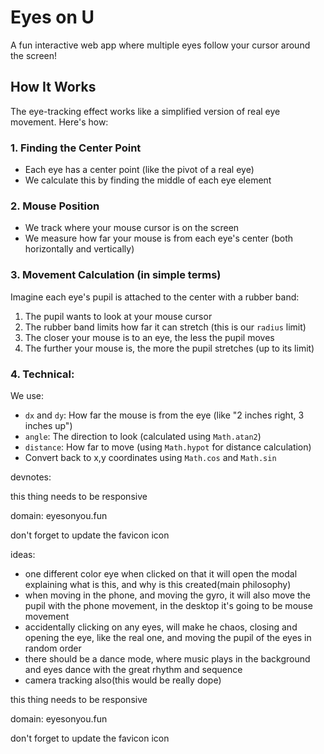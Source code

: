 # Eyes on U

A fun interactive web app where multiple eyes follow your cursor around the screen!

## How It Works

The eye-tracking effect works like a simplified version of real eye movement. Here's how:

### 1. Finding the Center Point
- Each eye has a center point (like the pivot of a real eye)
- We calculate this by finding the middle of each eye element

### 2. Mouse Position
- We track where your mouse cursor is on the screen
- We measure how far your mouse is from each eye's center (both horizontally and vertically)

### 3. Movement Calculation (in simple terms)
Imagine each eye's pupil is attached to the center with a rubber band:
1. The pupil wants to look at your mouse cursor
2. The rubber band limits how far it can stretch (this is our `radius` limit)
3. The closer your mouse is to an eye, the less the pupil moves
4. The further your mouse is, the more the pupil stretches (up to its limit)

### 4. Technical:
We use:
- `dx` and `dy`: How far the mouse is from the eye (like "2 inches right, 3 inches up")
- `angle`: The direction to look (calculated using `Math.atan2`)
- `distance`: How far to move (using `Math.hypot` for distance calculation)
- Convert back to x,y coordinates using `Math.cos` and `Math.sin`

devnotes:

this thing needs to be responsive

domain: eyesonyou.fun


don't forget to update the favicon icon


ideas:

- one different color eye when clicked on that it will open the modal explaining what is this, and why is this created(main philosophy)
- when moving in the phone, and moving the gyro, it will also move the pupil with the phone movement, in the desktop it's going to be mouse movement
- accidentally clicking on any eyes, will make he chaos, closing and opening the eye, like the real one, and moving the pupil of the eyes in random order
- there should be a dance mode, where music plays in the background and eyes dance with the great rhythm and sequence
- camera tracking also(this would be really dope)

this thing needs to be responsive

domain: eyesonyou.fun


don't forget to update the favicon icon